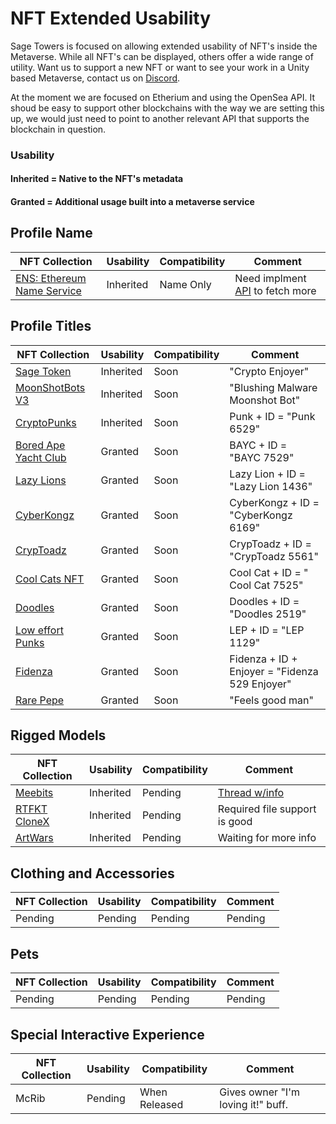 
# NFT Extended Usability

Sage Towers is focused on allowing extended usability of NFT's inside the Metaverse. While all NFT's can be displayed, others offer a wide range of utility. Want us to support a new NFT or want to see your work in a Unity based Metaverse, contact us on [Discord](https://sagetowers.com).

At the moment we are focused on Etherium and using the OpenSea API. It shoud be easy to support other blockchains with the way we are setting this up, we would just need to point to another relevant API that supports the blockchain in question.

### Usability
#### Inherited = Native to the NFT's metadata
#### Granted = Additional usage built into a metaverse service 


## Profile Name
NFT Collection | Usability | Compatibility  | Comment
------------ | ------------- | ------------ | ------------ 
[ENS: Ethereum Name Service](https://opensea.io/collection/ens) | Inherited | Name Only | Need implment [API](https://github.com/ensdomains/ens-metadata-service) to fetch more
## Profile Titles

NFT Collection | Usability | Compatibility  | Comment
------------ | ------------- | ------------ | ------------ 
[Sage Token](https://opensea.io/collection/metaverse-player-titles) | Inherited | Soon | "Crypto Enjoyer"
[MoonShotBots V3](https://opensea.io/collection/moonshotbots-v3) | Inherited | Soon|  "Blushing Malware Moonshot Bot"
[CryptoPunks](https://opensea.io/collection/cryptopunks) | Inherited | Soon | Punk + ID = "Punk 6529"
[Bored Ape Yacht Club](https://opensea.io/collection/boredapeyachtclub) | Granted | Soon | BAYC + ID = "BAYC 7529"
[Lazy Lions](https://opensea.io/collection/lazy-lions) | Granted | Soon | Lazy Lion + ID = "Lazy Lion 1436"
[CyberKongz](https://opensea.io/collection/cyberkongz) | Granted | Soon |  CyberKongz + ID = "CyberKongz 6169"
[CrypToadz](https://opensea.io/collection/cryptoadz-by-gremplin) | Granted | Soon |  CrypToadz + ID = "CrypToadz 5561"
[Cool Cats NFT](https://opensea.io/collection/cool-cats-nft) | Granted | Soon |  Cool Cat + ID = " Cool Cat 7525"
[Doodles](https://opensea.io/collection/doodles-official) | Granted | Soon |  Doodles + ID = "Doodles 2519"
[Low effort Punks](https://opensea.io/collection/low-effort-punks) | Granted | Soon |  LEP + ID = "LEP 1129"
[Fidenza](https://opensea.io/collection/fidenza-by-tyler-hobbs) | Granted | Soon |  Fidenza + ID + Enjoyer = "Fidenza 529 Enjoyer"
[Rare Pepe](https://opensea.io/collection/emblem-vault?search[stringTraits][0][name]=Rare%20Pepe&search[stringTraits][0][values][0]=All%20Rare%20Pepe)| Granted | Soon | "Feels good man"

## Rigged Models
NFT Collection | Usability | Compatibility  | Comment
------------ | ------------- | ------------ | ------------ 
[Meebits](https://opensea.io/collection/metaverse-player-titles) | Inherited | Pending | [Thread w/info](https://twitter.com/dankvr/status/1455909248035082242)
[RTFKT CloneX](https://clonex.rtfkt.com/) | Inherited | Pending| Required file support is good
[ArtWars](https://opensea.io/collection/art-warsnft) | Inherited | Pending | Waiting for more info


## Clothing and Accessories 
NFT Collection | Usability | Compatibility  | Comment
------------ | ------------- | ------------ | ------------ 
Pending | Pending | Pending | Pending

## Pets 
NFT Collection | Usability | Compatibility  | Comment
------------ | ------------- | ------------ | ------------ 
Pending | Pending | Pending | Pending

## Special Interactive Experience
NFT Collection | Usability | Compatibility  | Comment
------------ | ------------- | ------------ | ------------ 
McRib | Pending | When Released | Gives owner "I'm loving it!" buff.


